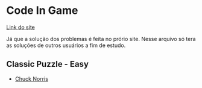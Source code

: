 # Code In Game

[Link do site](https://www.codingame.com)

Já que a solução dos problemas é feita no prório site. Nesse arquivo só tera as soluções de outros usuários a fim de estudo.

## Classic Puzzle - Easy

* [Chuck Norris](https://www.codingame.com/training/easy/chuck-norris)
